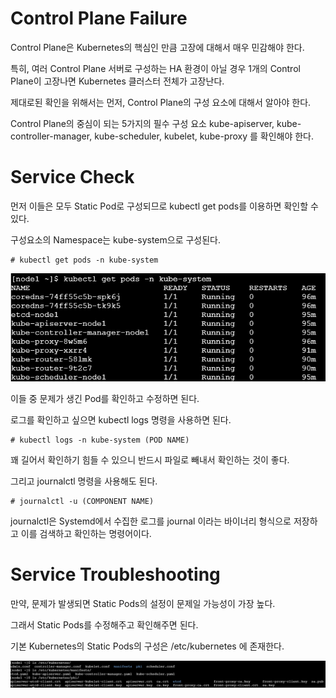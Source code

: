 # Control Plane Failure

Control Plane은 Kubernetes의 핵심인 만큼 고장에 대해서 매우 민감해야 한다.

특히, 여러 Control Plane 서버로 구성하는 HA 환경이 아닐 경우 1개의 Control Plane이 고장나면 Kubernetes 클러스터 전체가 고장난다.

제대로된 확인을 위해서는 먼저, Control Plane의 구성 요소에 대해서 알아야 한다.

Control Plane의 중심이 되는 5가지의 필수 구성 요소 kube-apiserver, kube-controller-manager, kube-scheduler, kubelet, kube-proxy 를 확인해야 한다.

# Service Check

먼저 이들은 모두 Static Pod로 구성되므로 kubectl get pods를 이용하면 확인할 수 있다.

구성요소의 Namespace는 kube-system으로 구성된다.

```
# kubectl get pods -n kube-system
```

![image1](https://github.com/kjo26619/Certificated-Kubernetes-Administrator/blob/main/Chapter8/Image/cp1.PNG)

이들 중 문제가 생긴 Pod를 확인하고 수정하면 된다.

로그를 확인하고 싶으면 kubectl logs 명령을 사용하면 된다.

```
# kubectl logs -n kube-system (POD NAME)
```

꽤 길어서 확인하기 힘들 수 있으니 반드시 파일로 빼내서 확인하는 것이 좋다.

그리고 journalctl 명령을 사용해도 된다.

```
# journalctl -u (COMPONENT NAME)
```

 journalctl은 Systemd에서 수집한 로그를 journal 이라는 바이너리 형식으로 저장하고 이를 검색하고 확인하는 명령어이다.
 
 # Service Troubleshooting
 
 만약, 문제가 발생되면 Static Pods의 설정이 문제일 가능성이 가장 높다.
 
 그래서 Static Pods를 수정해주고 확인해주면 된다.
 
 기본 Kubernetes의 Static Pods의 구성은 /etc/kubernetes 에 존재한다.
 
 ![image2](https://github.com/kjo26619/Certificated-Kubernetes-Administrator/blob/main/Chapter8/Image/cp2.PNG)
